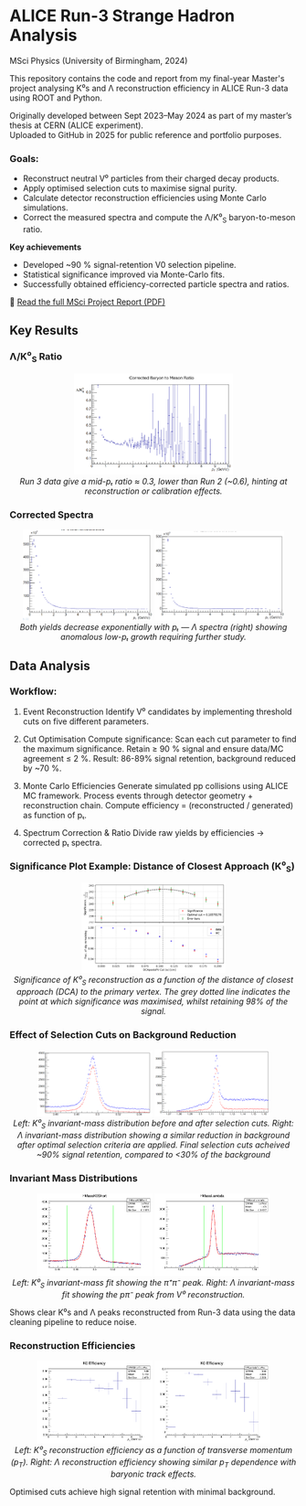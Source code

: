 # ALICE Run-3 Strange Hadron Analysis
MSci Physics (University of Birmingham, 2024)

This repository contains the code and report from my final-year Master's project analysing K⁰s and Λ reconstruction efficiency in ALICE Run-3 data using ROOT and Python.

Originally developed between Sept 2023–May 2024 as part of my master’s thesis at CERN (ALICE experiment).  
Uploaded to GitHub in 2025 for public reference and portfolio purposes.

### Goals:
- Reconstruct neutral V⁰ particles from their charged decay products.
- Apply optimised selection cuts to maximise signal purity.
- Calculate detector reconstruction efficiencies using Monte Carlo simulations.
- Correct the measured spectra and compute the Λ/K⁰<sub>S</sub> baryon-to-meson ratio.

**Key achievements**
- Developed ~90 % signal-retention V0 selection pipeline.
- Statistical significance improved via Monte-Carlo fits.
- Successfully obtained efficiency-corrected particle spectra and ratios.

📄 [Read the full MSci Project Report (PDF)](Final_Report_BarnabyHowells.pdf)

## Key Results

### Λ/K⁰<sub>S</sub> Ratio
<p align="center"> <img src="plots/Corrected_Spectra/Corrected_Baryon_to_Meson_ratio.png" width="55%"><br> <em>Run 3 data give a mid-pₜ ratio ≈ 0.3, lower than Run 2 (~0.6), hinting at reconstruction or calibration effects.</em> </p>

### Corrected Spectra
<p align="center"> <img src="plots/Corrected_Spectra/Corrected_K0_Linear.png" width="45%"> <img src="plots/Corrected_Spectra/Corrected_Lambda_Linear.png" width="45%"><br> <em>Both yields decrease exponentially with pₜ — Λ spectra (right) showing anomalous low-pₜ growth requiring further study.</em> </p>

## Data Analysis
### Workflow:
1. Event Reconstruction
Identify V⁰ candidates by implementing threshold cuts on five different parameters.

2. Cut Optimisation
Compute significance:
Scan each cut parameter to find the maximum significance.
Retain ≥ 90 % signal and ensure data/MC agreement ≤ 2 %.
Result: 86-89% signal retention, background reduced by ~70 %.

3. Monte Carlo Efficiencies
Generate simulated pp collisions using ALICE MC framework.
Process events through detector geometry + reconstruction chain.
Compute efficiency = (reconstructed / generated) as function of pₜ.

4. Spectrum Correction & Ratio
Divide raw yields by efficiencies → corrected pₜ spectra.

### Significance Plot Example: Distance of Closest Approach (K⁰<sub>S</sub>)

<p align="center">
  <img src="plots/Significance_plots/dcapostopv_K0_significance_plot.png" alt="K0 Significance vs DCA" width="50%"><br>
  <em>Significance of K⁰<sub>S</sub> reconstruction as a function of the distance of closest approach (DCA) to the primary vertex.  
  The grey dotted line indicates the point at which significance was maximised, whilst retaining 98% of the signal.</em>
</p>

### Effect of Selection Cuts on Background Reduction

<p align="center">
  <img src="plots/Mass_Plots/K0_IMP_comparison.png" alt="K0 Before and After Cuts" width="40%">
  <img src="plots/Mass_Plots/Lambda_IMP_comparison.png" alt="Lambda Before and After Cuts" width="40%"><br>
  <em>Left: K⁰<sub>S</sub> invariant-mass distribution before and after selection cuts.  
  Right: Λ invariant-mass distribution showing a similar reduction in background after optimal selection criteria are applied. Final selection cuts acheived ~90% signal retention, compared to <30% of the background</em>
</p>

### Invariant Mass Distributions

<p align="center">
  <img src="plots/Mass_Plots/fitted_plot_K0_vlines.png" alt="K0 Invariant Mass" width="40%">
  <img src="plots/Mass_Plots/fitted_plot_Lambda_vlines.png" alt="Lambda Invariant Mass" width="40%"><br>
  <em>Left: K⁰<sub>S</sub> invariant-mass fit showing the π⁺π⁻ peak.  
  Right: Λ invariant-mass fit showing the pπ⁻ peak from V⁰ reconstruction.</em>
</p>

Shows clear K⁰s and Λ peaks reconstructed from Run-3 data using the data cleaning pipeline to reduce noise.

### Reconstruction Efficiencies

<p align="center"> 
  <img src="plots/Corrected_Spectra/K0_eff_10bins.png" alt="K0 Efficiency" width="40%">
  <img src="plots/Corrected_Spectra/Lambda_efficiency_10bins.png" alt="Lambda Efficiency" width="40%"><br>
  <em>Left: K⁰<sub>S</sub> reconstruction efficiency as a function of transverse momentum (p<sub>T</sub>).  
  Right: Λ reconstruction efficiency showing similar p<sub>T</sub> dependence with baryonic track effects.</em>
</p>

Optimised cuts achieve high signal retention with minimal background.
